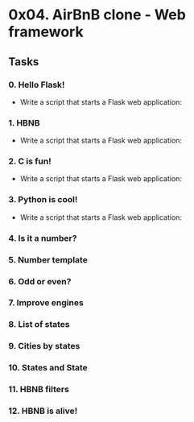   # 0x04. AirBnB clone - Web framework

## Tasks
### 0. Hello Flask!
- Write a script that starts a Flask web application:

### 1. HBNB
- Write a script that starts a Flask web application:

### 2. C is fun!
- Write a script that starts a Flask web application:

### 3. Python is cool!
- Write a script that starts a Flask web application:

### 4. Is it a number?

### 5. Number template

### 6. Odd or even?

### 7. Improve engines

### 8. List of states

### 9. Cities by states

### 10. States and State

### 11. HBNB filters

### 12. HBNB is alive!
